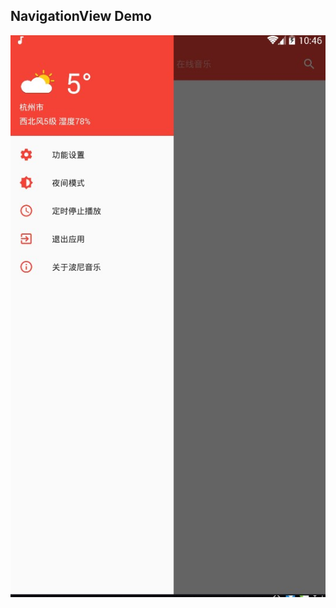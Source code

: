 
## NavigationView Demo
![](https://github.com/zyldzs/NavigationView/blob/master/image/1.jpg?raw=true)
